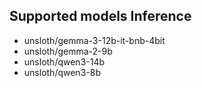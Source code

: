## Supported models Inference
- unsloth/gemma-3-12b-it-bnb-4bit
- unsloth/gemma-2-9b
- unsloth/qwen3-14b
- unsloth/qwen3-8b
